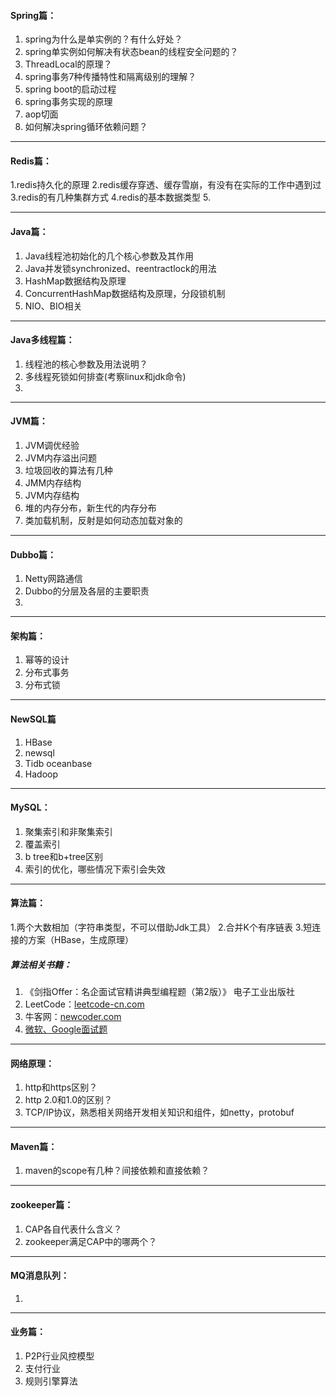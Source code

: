 #### Spring篇：

1. spring为什么是单实例的？有什么好处？
2. spring单实例如何解决有状态bean的线程安全问题的？
3. ThreadLocal的原理？
4. spring事务7种传播特性和隔离级别的理解？
5. spring boot的启动过程
6. spring事务实现的原理
7. aop切面
8. 如何解决spring循环依赖问题？

---
#### Redis篇：
1.redis持久化的原理
2.redis缓存穿透、缓存雪崩，有没有在实际的工作中遇到过
3.redis的有几种集群方式
4.redis的基本数据类型
5.

---
#### Java篇：
1. Java线程池初始化的几个核心参数及其作用
2. Java并发锁synchronized、reentractlock的用法
3. HashMap数据结构及原理
3. ConcurrentHashMap数据结构及原理，分段锁机制
4. NIO、BIO相关

---
#### Java多线程篇：
1. 线程池的核心参数及用法说明？
2. 多线程死锁如何排查(考察linux和jdk命令)
3. 

---
#### JVM篇：
1. JVM调优经验
2. JVM内存溢出问题
3. 垃圾回收的算法有几种
4. JMM内存结构
5. JVM内存结构
6. 堆的内存分布，新生代的内存分布
7. 类加载机制，反射是如何动态加载对象的

---
#### Dubbo篇：
1. Netty网路通信
2. Dubbo的分层及各层的主要职责
3. 

---
#### 架构篇：
1. 幂等的设计
2. 分布式事务
3. 分布式锁

---
#### NewSQL篇

1. HBase
2. newsql
3. Tidb oceanbase
4. Hadoop

---
#### MySQL：
1. 聚集索引和非聚集索引
2. 覆盖索引
3. b tree和b+tree区别
4. 索引的优化，哪些情况下索引会失效

---
#### 算法篇：
1.两个大数相加（字符串类型，不可以借助Jdk工具）
2.合并K个有序链表
3.短连接的方案（HBase，生成原理）

##### 算法相关书籍：
1. 《剑指Offer：名企面试官精讲典型编程题（第2版）》 电子工业出版社
2. LeetCode：[leetcode-cn.com](https://leetcode-cn.com/)
3. 牛客网：[newcoder.com](https://www.nowcoder.com/)
4. [微软、Google面试题](http://zhedahht.blog.163.com/)

---
#### 网络原理：
1. http和https区别？
2. http 2.0和1.0的区别？
3. TCP/IP协议，熟悉相关网络开发相关知识和组件，如netty，protobuf

---
#### Maven篇：
1. maven的scope有几种？间接依赖和直接依赖？

---
#### zookeeper篇：
1. CAP各自代表什么含义？
2. zookeeper满足CAP中的哪两个？


---
#### MQ消息队列：
1. 

---
#### 业务篇：
1. P2P行业风控模型
2. 支付行业
3. 规则引擎算法
